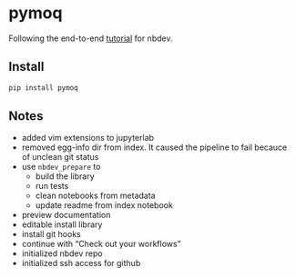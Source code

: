 pymoq
================

<!-- WARNING: THIS FILE WAS AUTOGENERATED! DO NOT EDIT! -->

Following the end-to-end
[tutorial](https://nbdev.fast.ai/Tutorials/tutorial.html) for nbdev.

## Install

``` sh
pip install pymoq
```

## Notes

- added vim extensions to jupyterlab
- removed egg-info dir from index. It caused the pipeline to fail
  becauce of unclean git status
- use `nbdev_prepare` to
  - build the library
  - run tests
  - clean notebooks from metadata
  - update readme from index notebook
- preview documentation
- editable install library
- install git hooks
- continue with “Check out your workflows”
- initialized nbdev repo
- initialized ssh access for github
